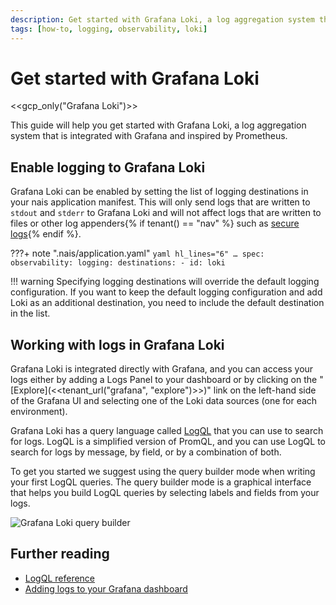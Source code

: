 ```yaml
---
description: Get started with Grafana Loki, a log aggregation system that is integrated with Grafana and inspired by Prometheus.
tags: [how-to, logging, observability, loki]
---
```


# Get started with Grafana Loki

<<gcp_only("Grafana Loki")>>

This guide will help you get started with Grafana Loki, a log aggregation system that is integrated with Grafana and inspired by Prometheus.

## Enable logging to Grafana Loki

Grafana Loki can be enabled by setting the list of logging destinations in your nais application manifest. This will only send logs that are written to `stdout` and `stderr` to Grafana Loki and will not affect logs that are written to files or other log appenders{% if tenant() == "nav" %} such as [secure logs](./enable-secure-logs.md){% endif %}.

???+ note ".nais/application.yaml"
    ```yaml hl_lines="6"
    …
    spec:
      observability:
        logging:
          destinations:
            - id: loki
    ```

!!! warning
    Specifying logging destinations will override the default logging configuration. If you want to keep the default logging configuration and add Loki as an additional destination, you need to include the default destination in the list.

## Working with logs in Grafana Loki

Grafana Loki is integrated directly with Grafana, and you can access your logs either by adding a Logs Panel to your dashboard or by clicking on the "[Explore](<<tenant_url("grafana", "explore")>>)" link on the left-hand side of the Grafana UI and selecting one of the Loki data sources (one for each environment).

Grafana Loki has a query language called [LogQL](../reference/logql.md) that you can use to search for logs. LogQL is a simplified version of PromQL, and you can use LogQL to search for logs by message, by field, or by a combination of both.

To get you started we suggest using the query builder mode when writing your first LogQL queries. The query builder mode is a graphical interface that helps you build LogQL queries by selecting labels and fields from your logs.

![Grafana Loki query builder](../../../assets/grafana-loki-query-builder.gif)

## Further reading

- [LogQL reference](../reference/logql.md)
- [Adding logs to your Grafana dashboard](./logs-in-dashboards.md)
